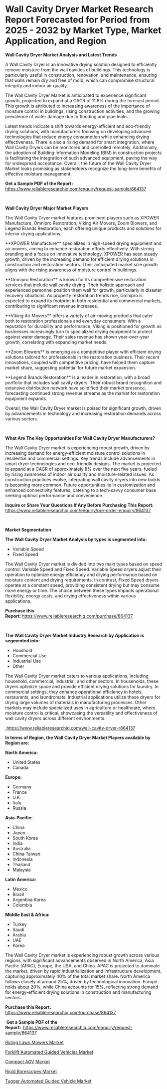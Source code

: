 <p><h1>Wall Cavity Dryer Market Research Report Forecasted for Period from 2025 -  2032 by Market Type, Market Application, and Region</h1></p><p><strong>Wall Cavity Dryer Market Analysis and Latest Trends</strong></p>
<p><p>A Wall Cavity Dryer is an innovative drying solution designed to efficiently remove moisture from the wall cavities of buildings. This technology is particularly useful in construction, renovation, and maintenance, ensuring that walls remain dry and free of mold, which can compromise structural integrity and indoor air quality. </p><p>The Wall Cavity Dryer Market is anticipated to experience significant growth, projected to expand at a CAGR of 11.8% during the forecast period. This growth is attributed to increasing awareness of the importance of moisture control in buildings, rising construction activities, and the growing prevalence of water damage due to flooding and pipe leaks. </p><p>Latest trends indicate a shift towards energy-efficient and eco-friendly drying solutions, with manufacturers focusing on developing advanced technologies that reduce energy consumption while enhancing drying effectiveness. There is also a rising demand for smart integration, where Wall Cavity Dryers can be monitored and controlled remotely. Additionally, the adoption of Building Information Modeling (BIM) in construction projects is facilitating the integration of such advanced equipment, paving the way for widespread acceptance. Overall, the future of the Wall Cavity Dryer Market looks promising as stakeholders recognize the long-term benefits of effective moisture management.</p></p>
<p><strong>Get a Sample PDF of the Report:&nbsp;</strong> <a href="https://www.reliableresearchiq.com/enquiry/request-sample/864137?utm_campaign=99&utm_medium=2&utm_source=Github&utm_content=ia&utm_term=10042025&utm_id=wall-cavity-dryer">https://www.reliableresearchiq.com/enquiry/request-sample/864137</a></p>
<p>&nbsp;</p>
<p><strong>Wall Cavity Dryer Major Market Players</strong></p>
<p><p>The Wall Cavity Dryer market features prominent players such as XPOWER Manufacture, Omnipro Restoration, Viking Air Movers, Zoom Blowers, and Legend Brands Restoration, each offering unique products and solutions for interior drying applications.</p><p>**XPOWER Manufacture** specializes in high-speed drying equipment and air movers, aiming to enhance restoration efforts effectively. With strong branding and a focus on innovative technology, XPOWER has seen steady growth, driven by the increasing demand for efficient drying solutions in construction and restoration sectors. Their anticipated market size growth aligns with the rising awareness of moisture control in buildings.</p><p>**Omnipro Restoration** is known for its comprehensive restoration services that include wall cavity drying. Their holistic approach and experienced personnel position them well for growth, particularly in disaster recovery situations. As property restoration trends rise, Omnipro is expected to expand its footprint in both residential and commercial markets, contributing to significant revenue increases.</p><p>**Viking Air Movers** offers a variety of air-moving products that cater both to restoration professionals and everyday consumers. With a reputation for durability and performance, Viking is positioned for growth as businesses increasingly turn to specialized drying equipment to protect against water damage. Their sales revenue has shown year-over-year growth, correlating with expanding market needs.</p><p>**Zoom Blowers** is emerging as a competitive player with efficient drying solutions tailored for professionals in the restoration business. Their recent innovations, coupled with competitive pricing, have helped them capture market share, suggesting potential for future market expansion.</p><p>**Legend Brands Restoration** is a leader in restoration, with a broad portfolio that includes wall cavity dryers. Their robust brand recognition and extensive distribution network have solidified their market presence, forecasting continued strong revenue streams as the market for restoration equipment expands. </p><p>Overall, the Wall Cavity Dryer market is poised for significant growth, driven by advancements in technology and increasing restoration demands across various sectors.</p></p>
<p>&nbsp;</p>
<p><strong>What Are The Key Opportunities For Wall Cavity Dryer Manufacturers?</strong></p>
<p><p>The Wall Cavity Dryer market is experiencing robust growth, driven by increasing demand for energy-efficient moisture control solutions in residential and commercial settings. Key trends include advancements in smart dryer technologies and eco-friendly designs. The market is projected to expand at a CAGR of approximately 8% over the next five years, fueled by rising awareness of indoor air quality and moisture-related issues. As construction practices evolve, integrating wall cavity dryers into new builds is becoming more common. Future opportunities lie in customization and enhanced connectivity features, catering to a tech-savvy consumer base seeking optimal performance and convenience.</p></p>
<p><strong>Inquire or Share Your Questions If Any Before Purchasing This Report:</strong> <a href="https://www.reliableresearchiq.com/enquiry/pre-order-enquiry/864137?utm_campaign=99&utm_medium=2&utm_source=Github&utm_content=ia&utm_term=10042025&utm_id=wall-cavity-dryer">https://www.reliableresearchiq.com/enquiry/pre-order-enquiry/864137</a></p>
<p>&nbsp;</p>
<p><strong>Market Segmentation</strong></p>
<p><strong>The Wall Cavity Dryer Market Analysis by types is segmented into:</strong></p>
<p><ul><li>Variable Speed</li><li>Fixed Speed</li></ul></p>
<p><p>The Wall Cavity Dryer market is divided into two main types based on speed control: Variable Speed and Fixed Speed. Variable Speed dryers adjust their operation to optimize energy efficiency and drying performance based on moisture content and drying requirements. In contrast, Fixed Speed dryers operate at a constant speed, providing consistent drying but may consume more energy or time. The choice between these types impacts operational flexibility, energy costs, and drying effectiveness within various applications.</p></p>
<p><strong>Purchase this Report:&nbsp;</strong><a href="https://www.reliableresearchiq.com/purchase/864137?utm_campaign=99&utm_medium=2&utm_source=Github&utm_content=ia&utm_term=10042025&utm_id=wall-cavity-dryer">https://www.reliableresearchiq.com/purchase/864137</a></p>
<p>&nbsp;</p>
<p><strong>The Wall Cavity Dryer Market Industry Research by Application is segmented into:</strong></p>
<p><ul><li>Houshold</li><li>Commercial Use</li><li>Industrial Use</li><li>Other</li></ul></p>
<p><p>The Wall Cavity Dryer market caters to various applications, including household, commercial, industrial, and other sectors. In households, these dryers optimize space and provide efficient drying solutions for laundry. In commercial settings, they enhance operational efficiency in hotels, restaurants, and laundromats. Industrial applications utilize these dryers for drying large volumes of materials in manufacturing processes. Other markets may include specialized uses in agriculture or healthcare, where moisture control is critical, showcasing the versatility and effectiveness of wall cavity dryers across different environments.</p></p>
<p><a href="https://www.reliableresearchiq.com/wall-cavity-dryer-r864137?utm_campaign=99&utm_medium=2&utm_source=Github&utm_content=ia&utm_term=10042025&utm_id=wall-cavity-dryer">&nbsp;https://www.reliableresearchiq.com/wall-cavity-dryer-r864137</a></p>
<p><strong>In terms of Region, the Wall Cavity Dryer Market Players available by Region are:</strong></p>
<p>
    <p> <strong> North America: </strong>
        <ul>
            <li>United States</li>
            <li>Canada</li>
        </ul>
        </p> 
    <p> <strong> Europe: </strong>
        <ul>
            <li>Germany</li>
            <li>France</li>
            <li>U.K.</li>
            <li>Italy</li>
            <li>Russia</li>
        </ul>
        </p> 
    <p> <strong> Asia-Pacific: </strong>
        <ul>
            <li>China</li>
            <li>Japan</li>
            <li>South Korea</li>
            <li>India</li>
            <li>Australia</li>
            <li>China Taiwan</li>
            <li>Indonesia</li>
            <li>Thailand</li>
            <li>Malaysia</li>
        </ul>
        </p> 
    <p> <strong> Latin America: </strong>
        <ul>
            <li>Mexico</li>
            <li>Brazil</li>
            <li>Argentina Korea</li>
            <li>Colombia</li>
        </ul>
        </p> 
    <p> <strong> Middle East & Africa: </strong>
        <ul>
            <li>Turkey</li>
            <li>Saudi</li>
            <li>Arabia</li>
            <li>UAE</li>
            <li>Korea</li>
        </ul>
    </p>
    </p>
<p><p>The Wall Cavity Dryer market is experiencing robust growth across various regions, with significant advancements observed in North America, Asia Pacific (APAC), Europe, the USA, and China. APAC is projected to dominate the market, driven by rapid industrialization and infrastructure development, capturing approximately 40% of the total market share. North America follows closely at around 25%, driven by technological innovation. Europe holds about 20%, while China accounts for 15%, reflecting strong demand for energy-efficient drying solutions in construction and manufacturing sectors.</p></p>
<p><strong>Purchase this Report: </strong><a href="https://www.reliableresearchiq.com/purchase/864137?utm_campaign=99&utm_medium=2&utm_source=Github&utm_content=ia&utm_term=10042025&utm_id=wall-cavity-dryer">https://www.reliableresearchiq.com/purchase/864137</a></p>
<p>&nbsp;<strong>Get a Sample PDF of the Report:&nbsp;&nbsp;</strong><a href="https://www.reliableresearchiq.com/enquiry/request-sample/864137?utm_campaign=99&utm_medium=2&utm_source=Github&utm_content=ia&utm_term=10042025&utm_id=wall-cavity-dryer">https://www.reliableresearchiq.com/enquiry/request-sample/864137</a></p>
<p><strong></strong></p>
<p><p><a href="https://github.com/jullselai/Market-Research-Report-List-1/blob/main/riding-lawn-mowers-market.md?utm_campaign=99&utm_medium=2&utm_source=Github&utm_content=ia&utm_term=10042025&utm_id=wall-cavity-dryer">Riding Lawn Mowers Market</a></p><p><a href="https://github.com/toghojbeinta/Market-Research-Report-List-1/blob/main/forklift-automated-guided-vehicles-market.md?utm_campaign=99&utm_medium=2&utm_source=Github&utm_content=ia&utm_term=10042025&utm_id=wall-cavity-dryer">Forklift Automated Guided Vehicles Market</a></p><p><a href="https://github.com/kluviabolofo/Market-Research-Report-List-1/blob/main/compact-agv-market.md?utm_campaign=99&utm_medium=2&utm_source=Github&utm_content=ia&utm_term=10042025&utm_id=wall-cavity-dryer">Compact AGV Market</a></p><p><a href="https://github.com/jaspartatin/Market-Research-Report-List-1/blob/main/rigid-borescopes-market.md?utm_campaign=99&utm_medium=2&utm_source=Github&utm_content=ia&utm_term=10042025&utm_id=wall-cavity-dryer">Rigid Borescopes Market</a></p><p><a href="https://github.com/alefermeivys/Market-Research-Report-List-1/blob/main/tugger-automated-guided-vehicle-market.md?utm_campaign=99&utm_medium=2&utm_source=Github&utm_content=ia&utm_term=10042025&utm_id=wall-cavity-dryer">Tugger Automated Guided Vehicle Market</a></p></p>